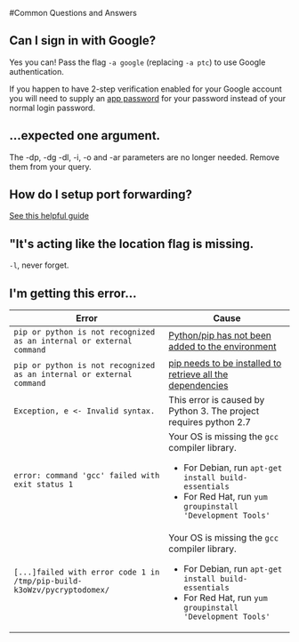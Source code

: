 #Common Questions and Answers

## Can I sign in with Google?

Yes you can! Pass the flag `-a google` (replacing `-a ptc`) to use Google authentication. 

If you happen to have 2-step verification enabled for your Google account you will need to supply an [app password](https://support.google.com/accounts/answer/185833?hl=en) for your password instead of your normal login password.


## ...expected one argument.

The -dp, -dg -dl, -i, -o and -ar parameters are no longer needed. Remove them from your query.

## How do I setup port forwarding?

[See this helpful guide](external.md)

## "It's acting like the location flag is missing.

`-l`, never forget.

## I'm getting this error...

| Error  |  Cause |
|---|---|
| `pip or python is not recognized as an internal or external command`  | [Python/pip has not been added to the environment](https://github.com/Langoor2/PokemonGo-Map-FAQ/blob/master/FAQ/Enviroment_Variables_not_correct.md)  |
| `pip or python is not recognized as an internal or external command`  | [pip needs to be installed to retrieve all the dependencies](https://github.com/AHAAAAAAA/PokemonGo-Map/wiki/Installation-and-requirements)  |
| `Exception, e <- Invalid syntax.`  | This error is caused by Python 3. The project requires python 2.7  |
| `error: command 'gcc' failed with exit status 1`  | Your OS is missing the `gcc` compiler library. <ul><li>For Debian, run `apt-get install build-essentials`</li> <li>For Red Hat, run `yum groupinstall 'Development Tools'`</li></ul> |
| `[...]failed with error code 1 in /tmp/pip-build-k3oWzv/pycryptodomex/`   | Your OS is missing the `gcc` compiler library. <ul><li>For Debian, run `apt-get install build-essentials`</li> <li>For Red Hat, run `yum groupinstall 'Development Tools'`</li></ul>